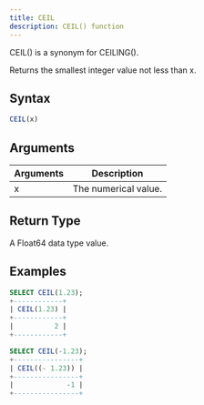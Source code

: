 ```yaml
---
title: CEIL
description: CEIL() function
---
```


CEIL() is a synonym for CEILING().

Returns the smallest integer value not less than x.

## Syntax

```sql
CEIL(x)
```

## Arguments

| Arguments   | Description |
| ----------- | ----------- |
| x | The numerical value. |

## Return Type

A Float64 data type value.

## Examples

```sql
SELECT CEIL(1.23);
+------------+
| CEIL(1.23) |
+------------+
|          2 |
+------------+

SELECT CEIL(-1.23);
+----------------+
| CEIL((- 1.23)) |
+----------------+
|             -1 |
+----------------+
```

